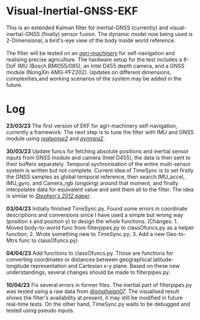 # Visual-Inertial-GNSS-EKF
This is an extended Kalman filter for inertial-GNSS (currently) and visual-inertial-GNSS (finally) sensor fusion. The dynamic model now being used is 2-Dimensional, a bird's-eye view of the body inside world reference.<br /><br />
The filter will be tested on an [*agri-machinery*](https://github.com/Jingxu-Li/Weed-Detector) for self-navigation and realising precise agriculture. The hardware setup for the test includes a 6-DoF IMU (Bosch BMI055/085), an Intel D455 depth camera, and a GNSS module (NongXin AMG-PFZ202). Updates on different dimensions, complexities,and working scenarios of the system may be added in the future.


# Log
**23/03/23** The first version of EKF for agri-machinery self-navigation, currently a framework. The next step is to tune the filter with IMU and GNSS module using [*realsense2*](https://github.com/IntelRealSense/librealsense) and [*pynmea2*](https://github.com/Knio/pynmea2).<br /><br />
**30/03/23** Update funcs for fetching absolute positions and inertial sensor inputs from GNSS module and camera (Intel D455), the data is then sent to their buffers separately. Temporal sychronisation of the entire multi-sensor system is written but not complete. Current idea of TimeSync is to set firstly the GNSS samples as global temporal reference, then search IMU_accel, IMU_gyro, and Camera_rgb (ongoing) around that moment, and finally interpolates data for equivalent value and sent them all to the filter. The idea is similar to [*Stephen's 2012 paper*](https://ieeexplore.ieee.org/abstract/document/6696917).<br /><br />
**03/04/23** Initially finished TimeSync.py. Found some errors in coordinate descriptions and conversions since I have used a simple but wrong way (position x and position y) to design the whole functions. (Changes: 1. Moved body-to-world func from filterpipes.py to classOfuncs.py as a helper function; 2. Wrote something new to TimeSync.py; 3. Add a new Geo-to-Mtrs func to classOfuncs.py)<br /><br />
**04/04/23** Add functions to classOfuncs.py. Those are functions for converting coordinates or distances between geographical latitude-longitude representation and Cartesian x-y plane. Based on these new understandings, several changes should be made to filterpipes.py.<br /><br />
**10/04/23** Fix several errors in former files. The inertial part of filterpipes.py was tested using a raw data from [*@smahajan07*](https://github.com/smahajan07/sensor-fusion). The visualised result shows the filter's availability at present, it may still be modified in future real-time tests. On the other hand, TimeSync.py waits to be debugged and tested using pseudo inputs.
